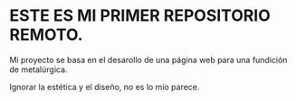 # ESTE ES MI PRIMER REPOSITORIO REMOTO.

Mi proyecto se basa en el desarollo de una página web para una fundición de metalúrgica.

Ignorar la estética y el diseño, no es lo mío parece.